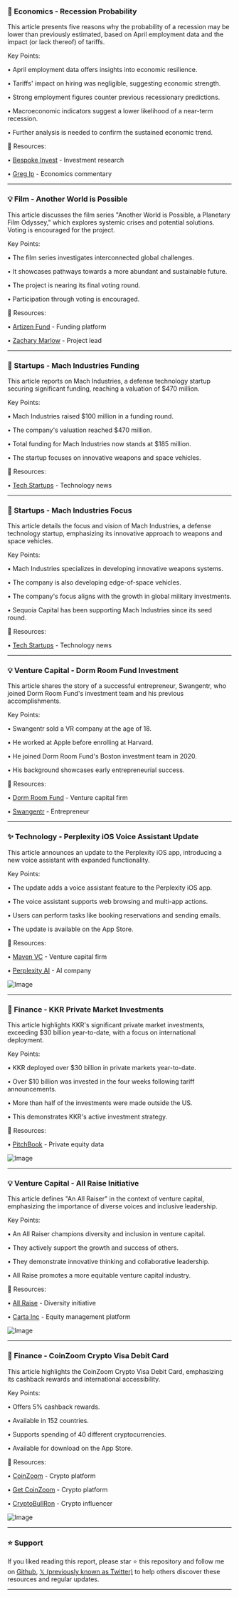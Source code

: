 ### 🤖 Economics - Recession Probability

This article presents five reasons why the probability of a recession may be lower than previously estimated, based on April employment data and the impact (or lack thereof) of tariffs.

Key Points:

• April employment data offers insights into economic resilience.


• Tariffs' impact on hiring was negligible, suggesting economic strength.


•  Strong employment figures counter previous recessionary predictions.


• Macroeconomic indicators suggest a lower likelihood of a near-term recession.


• Further analysis is needed to confirm the sustained economic trend.


🔗 Resources:

• [Bespoke Invest](https://x.com/bespokeinvest) - Investment research


• [Greg Ip](https://x.com/greg_ip) - Economics commentary



---

### 💡 Film - Another World is Possible

This article discusses the film series "Another World is Possible, a Planetary Film Odyssey," which explores systemic crises and potential solutions.  Voting is encouraged for the project.

Key Points:

• The film series investigates interconnected global challenges.


• It showcases pathways towards a more abundant and sustainable future.


• The project is nearing its final voting round.


• Participation through voting is encouraged.


🔗 Resources:

• [Artizen Fund](https://x.com/ArtizenFund) - Funding platform


• [Zachary Marlow](https://x.com/zacharycmarlow) - Project lead



---

### 🚀 Startups - Mach Industries Funding

This article reports on Mach Industries, a defense technology startup securing significant funding, reaching a valuation of $470 million.

Key Points:

• Mach Industries raised $100 million in a funding round.


• The company's valuation reached $470 million.


• Total funding for Mach Industries now stands at $185 million.


• The startup focuses on innovative weapons and space vehicles.


🔗 Resources:

• [Tech Startups](https://x.com/techstartups) - Technology news


---

### 🚀 Startups - Mach Industries Focus

This article details the focus and vision of Mach Industries, a defense technology startup, emphasizing its innovative approach to weapons and space vehicles.

Key Points:

• Mach Industries specializes in developing innovative weapons systems.


• The company is also developing edge-of-space vehicles.


• The company's focus aligns with the growth in global military investments.


•  Sequoia Capital has been supporting Mach Industries since its seed round.



🔗 Resources:

• [Tech Startups](https://x.com/techstartups) - Technology news


---

### 💡 Venture Capital - Dorm Room Fund Investment

This article shares the story of a successful entrepreneur, Swangentr, who joined Dorm Room Fund's investment team and his previous accomplishments.

Key Points:

• Swangentr sold a VR company at the age of 18.


• He worked at Apple before enrolling at Harvard.


• He joined Dorm Room Fund's Boston investment team in 2020.


• His background showcases early entrepreneurial success.


🔗 Resources:

• [Dorm Room Fund](https://x.com/DormRoomFund) - Venture capital firm


• [Swangentr](https://x.com/swangentr) - Entrepreneur



---

### ✨ Technology - Perplexity iOS Voice Assistant Update

This article announces an update to the Perplexity iOS app, introducing a new voice assistant with expanded functionality.

Key Points:

• The update adds a voice assistant feature to the Perplexity iOS app.


• The voice assistant supports web browsing and multi-app actions.


• Users can perform tasks like booking reservations and sending emails.


•  The update is available on the App Store.


🔗 Resources:

• [Maven VC](https://x.com/mavenvc) - Venture capital firm


• [Perplexity AI](https://x.com/perplexity_ai) - AI company


![Image](https://pbs.twimg.com/amplify_video_thumb/1915064381005824000/img/NkgF72OwVfUkT8WC.jpg)


---

### 🤖 Finance - KKR Private Market Investments

This article highlights KKR's significant private market investments, exceeding $30 billion year-to-date, with a focus on international deployment.

Key Points:

• KKR deployed over $30 billion in private markets year-to-date.


•  Over $10 billion was invested in the four weeks following tariff announcements.


• More than half of the investments were made outside the US.


• This demonstrates KKR's active investment strategy.



🔗 Resources:

• [PitchBook](https://x.com/PitchBook) - Private equity data


![Image](https://pbs.twimg.com/media/Gp-CxSrawAA56Om?format=jpg&name=small)


---

### 💡 Venture Capital - All Raise Initiative

This article defines "An All Raiser" in the context of venture capital, emphasizing the importance of diverse voices and inclusive leadership.

Key Points:

• An All Raiser champions diversity and inclusion in venture capital.


• They actively support the growth and success of others.


• They demonstrate innovative thinking and collaborative leadership.


•  All Raise promotes a more equitable venture capital industry.


🔗 Resources:

• [All Raise](https://x.com/AllRaise) - Diversity initiative


• [Carta Inc](https://x.com/cartainc) - Equity management platform


![Image](https://pbs.twimg.com/media/Gp9b7kLXwAA7Em1?format=jpg&name=small)


---

### 🚀 Finance - CoinZoom Crypto Visa Debit Card

This article highlights the CoinZoom Crypto Visa Debit Card, emphasizing its cashback rewards and international accessibility.

Key Points:

• Offers 5% cashback rewards.


• Available in 152 countries.


• Supports spending of 40 different cryptocurrencies.


• Available for download on the App Store.



🔗 Resources:

• [CoinZoom](https://www.coinzoom.com) - Crypto platform


• [Get CoinZoom](https://x.com/GetCoinZoom) - Crypto platform


• [CryptoBullRon](https://x.com/CryptoBullRon) - Crypto influencer


![Image](https://pbs.twimg.com/media/Gp5EgSuWwAAPkc0?format=jpg&name=small)


---

### ⭐️ Support

If you liked reading this report, please star ⭐️ this repository and follow me on [Github](https://github.com/Drix10), [𝕏 (previously known as Twitter)](https://x.com/DRIX_10_) to help others discover these resources and regular updates.

---